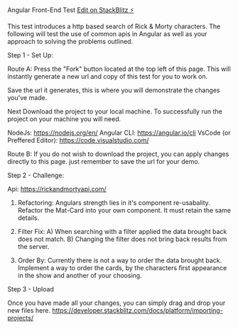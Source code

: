Angular Front-End Test
[Edit on StackBlitz ⚡️](https://stackblitz.com/edit/utopia-angular-challenge)

This test introduces a http based search of Rick & Morty characters.
The following will test the use of common apis in Angular
as well as your approach to solving the problems outlined.

Step 1 - Set Up:

Route A:
Press the "Fork" button located at the top left of this page.
This will instantly generate a new url and copy of this test for you to work on.

Save the url it generates, this is where you will demonstrate
the changes you've made.

Next Download the project to your local machine.
To successfully run the project on your machine you will need.

NodeJs: https://nodejs.org/en/
Angular CLI: https://angular.io/cli
VsCode (or Preffered Editor): https://code.visualstudio.com/

Route B:
If you do not wish to download the project, you can apply changes directly to this page.
just remember to save the url for your demo.

Step 2 - Challenge:

Api: https://rickandmortyapi.com/

1. Refactoring: Angulars strength lies in it's component re-usabality. Refactor the Mat-Card
   into your own component. It must retain the same details.

2. Filter Fix:
   A) When searching with a filter applied the data brought back does not match.
   B) Changing the filter does not bring back results from the server.

3. Order By: Currently there is not a way to order the data brought back.
   Implement a way to order the cards, by the characters first appearance in the show and another of your choosing.

Step 3 - Upload

Once you have made all your changes, you can simply drag and drop your new files here.
https://developer.stackblitz.com/docs/platform/importing-projects/
